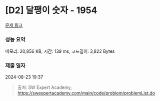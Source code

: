 # [D2] 달팽이 숫자 - 1954 

[문제 링크](https://swexpertacademy.com/main/code/problem/problemDetail.do?contestProbId=AV5PobmqAPoDFAUq) 

### 성능 요약

메모리: 20,856 KB, 시간: 139 ms, 코드길이: 3,822 Bytes

### 제출 일자

2024-08-23 19:37



> 출처: SW Expert Academy, https://swexpertacademy.com/main/code/problem/problemList.do